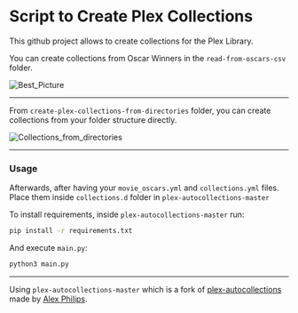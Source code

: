 # Script to Create Plex Collections

This github project allows to create collections for the Plex Library.

You can create collections from Oscar Winners in the ```read-from-oscars-csv``` folder.

![Best_Picture](https://i.imgur.com/Uy7G7YU.png)

---

From ```create-plex-collections-from-directories``` folder, you can create collections from your folder structure directly.

![Collections_from_directories](https://i.imgur.com/klX2KUk.png)

---

### Usage

Afterwards, after having your ```movie_oscars.yml``` and ```collections.yml``` files. Place them inside ```collections.d``` folder in ```plex-autocollections-master```

To install requirements, inside ```plex-autocollections-master``` run:

```sh
pip install -r requirements.txt
```

And execute ```main.py```:

```sh
python3 main.py
```

---

Using ```plex-autocollections-master``` which is a fork of [plex-autocollections](https://github.com/alex-phillips/plex-autocollections) made by [Alex Philips](https://github.com/alex-phillips).

